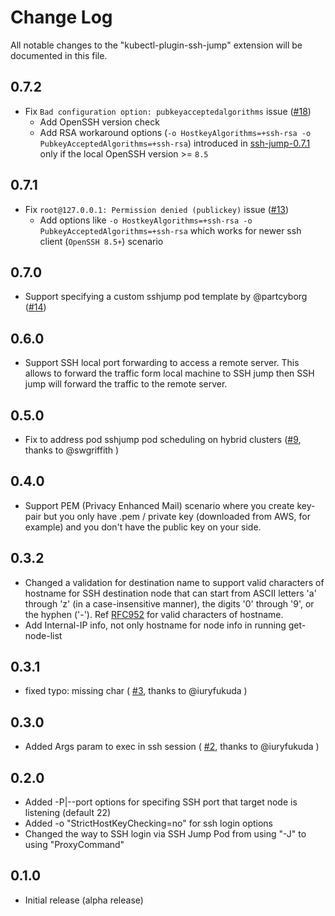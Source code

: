 # Change Log

All notable changes to the "kubectl-plugin-ssh-jump" extension will be documented in this file.

## 0.7.2

- Fix `Bad configuration option: pubkeyacceptedalgorithms` issue ([#18](https://github.com/yokawasa/kubectl-plugin-ssh-jump/issues/18))
  - Add OpenSSH version check
  - Add RSA workaround options (`-o HostkeyAlgorithms=+ssh-rsa -o PubkeyAcceptedAlgorithms=+ssh-rsa`) introduced in [ssh-jump-0.7.1](https://github.com/yokawasa/kubectl-plugin-ssh-jump/releases/tag/0.7.1) only if the local OpenSSH version >= `8.5`
## 0.7.1

- Fix `root@127.0.0.1: Permission denied (publickey)` issue ([#13](https://github.com/yokawasa/kubectl-plugin-ssh-jump/issues/13))
  - Add options like `-o HostkeyAlgorithms=+ssh-rsa -o PubkeyAcceptedAlgorithms=+ssh-rsa` which works for newer ssh client (`OpenSSH 8.5+`) scenario

## 0.7.0

- Support specifying a custom sshjump pod template by @partcyborg ([#14](https://github.com/yokawasa/kubectl-plugin-ssh-jump/pull/14))

## 0.6.0

- Support SSH local port forwarding to access a remote server. This allows to forward the traffic form local machine to SSH jump then SSH jump will forward the traffic to the remote server.

## 0.5.0

- Fix to address pod sshjump pod scheduling on hybrid clusters ([#9](https://github.com/yokawasa/kubectl-plugin-ssh-jump/pull/9), thanks to @swgriffith )

## 0.4.0

- Support PEM (Privacy Enhanced Mail) scenario where you create key-pair but you only have .pem / private key (downloaded from AWS, for example) and you don't have the public key on your side.

## 0.3.2

- Changed a validation for destination name to support valid characters of hostname for SSH destination node that can start from ASCII letters 'a' through 'z' (in a case-insensitive manner), the digits '0' through '9', or the hyphen ('-'). Ref [RFC952](https://tools.ietf.org/html/rfc952) for valid characters of hostname.
- Add Internal-IP info, not only hostname for node info in running get-node-list

## 0.3.1

- fixed typo: missing char ( [#3](https://github.com/yokawasa/kubectl-plugin-ssh-jump/pull/3), thanks to @iuryfukuda )

## 0.3.0

- Added Args param to exec in ssh session ( [#2](https://github.com/yokawasa/kubectl-plugin-ssh-jump/pull/2), thanks to @iuryfukuda )
## 0.2.0

- Added -P|--port options for specifing SSH port that target node is listening (default 22)
- Added -o "StrictHostKeyChecking=no" for ssh login options 
- Changed the way to SSH login via SSH Jump Pod from using "-J" to using "ProxyCommand"
## 0.1.0

- Initial release (alpha release)

